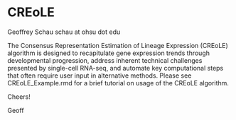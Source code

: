 # CREoLE

Geoffrey Schau
schau at ohsu dot edu

The Consensus Representation Estimation of Lineage Expression (CREoLE) algorithm is designed to recapitulate gene expression trends through developmental progression, address inherent technical challenges presented by single-cell RNA-seq, and automate key computational steps that often require user input in alternative methods. Please see CREoLE_Example.rmd for a brief tutorial on usage of the CREoLE algorithm.

Cheers!

Geoff
